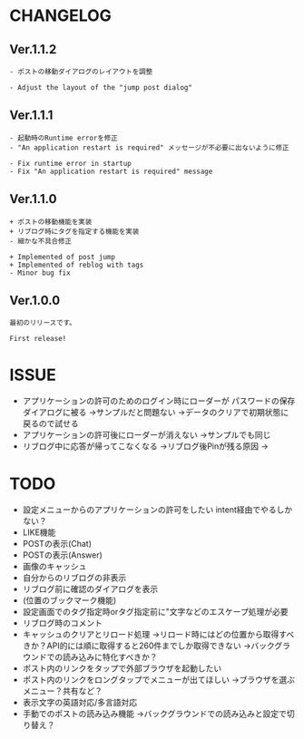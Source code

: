 # CHANGELOG


## Ver.1.1.2
    - ポストの移動ダイアログのレイアウトを調整

    - Adjust the layout of the "jump post dialog"

## Ver.1.1.1
    - 起動時のRuntime errorを修正
    - "An application restart is required" メッセージが不必要に出ないように修正

    - Fix runtime error in startup
    - Fix "An application restart is required" message

## Ver.1.1.0
    + ポストの移動機能を実装
    + リブログ時にタグを指定する機能を実装
    - 細かな不具合修正

    + Implemented of post jump
    + Implemented of reblog with tags
    - Minor bug fix


## Ver.1.0.0
    最初のリリースです。

    First release!

# ISSUE

* アプリケーションの許可のためのログイン時にローダーが
  パスワードの保存ダイアログに被る
  →サンプルだと問題ない
  →データのクリアで初期状態に戻るので試せる
* アプリケーションの許可後にローダーが消えない
  →サンプルでも同じ
* リブログ中に応答が帰ってこなくなる
  →リブログ後Pinが残る原因
  →

# TODO

* 設定メニューからのアプリケーションの許可をしたい
  intent経由でやるしかない？
* LIKE機能
* POSTの表示(Chat)
* POSTの表示(Answer)
* 画像のキャッシュ
* 自分からのリブログの非表示
* リブログ前に確認のダイアログを表示
* (位置のブックマーク機能)
* 設定画面でのタグ指定時orタグ指定前に"文字などのエスケープ処理が必要
* リブログ時のコメント
* キャッシュのクリアとリロード処理
  →リロード時にはどの位置から取得すべきか？API的には順に取得すると260件までしか取得できない
  →バックグラウンドでの読み込みに特化すべきか？
* ポスト内のリンクをタップで外部ブラウザを起動したい
* ポスト内のリンクをロングタップでメニューが出てほしい
  →ブラウザを選ぶメニュー？共有など？
* 表示文字の英語対応/多言語対応
* 手動でのポストの読み込み機能
  →バックグラウンドでの読み込みと設定で切り替え？

